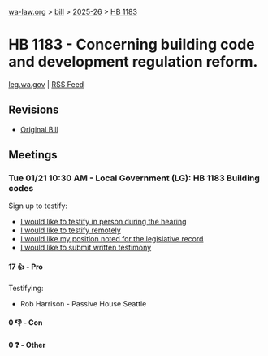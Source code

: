 [wa-law.org](/) > [bill](/bill/) > [2025-26](/bill/2025-26/) > [HB 1183](/bill/2025-26/hb/1183/)

# HB 1183 - Concerning building code and development regulation reform.
[leg.wa.gov](https://app.leg.wa.gov/billsummary?BillNumber=1183&Year=2025&Initiative=false) | [RSS Feed](./rss.xml)

## Revisions
* [Original Bill](1/)

## Meetings
### Tue 01/21 10:30 AM - Local Government (LG): HB 1183 Building codes
Sign up to testify:
* [I would like to testify in person during the hearing](https://app.leg.wa.gov/csi/Testifier/Add?chamber=House&mId=32521&aId=161719&caId=24893&tId=1)
* [I would like to testify remotely](https://app.leg.wa.gov/csi/Testifier/Add?chamber=House&mId=32521&aId=161719&caId=24893&tId=2)
* [I would like my position noted for the legislative record](https://app.leg.wa.gov/csi/Testifier/Add?chamber=House&mId=32521&aId=161719&caId=24893&tId=3)
* [I would like to submit written testimony](https://app.leg.wa.gov/csi/Testifier/Add?chamber=House&mId=32521&aId=161719&caId=24893&tId=4)

#### 17 👍 - Pro
Testifying:
* Rob Harrison - Passive House Seattle

#### 0 👎 - Con

#### 0 ❓ - Other
